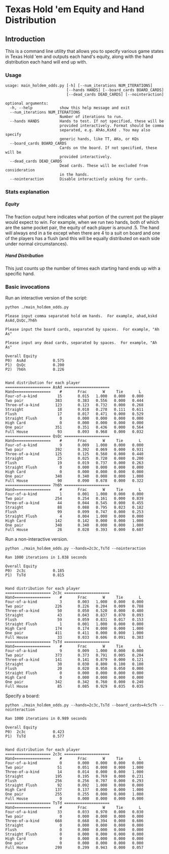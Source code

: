 # Texas Hold 'em Equity and Hand Distribution

## Introduction

This is a command line utility that allows you to specify various game states
in Texas Hold 'em and outputs each hand's equity, along with the hand
distribution each hand will end up with.

### Usage

    usage: main_holdem_odds.py [-h] [--num_iterations NUM_ITERATIONS]
                               [--hands HANDS] [--board_cards BOARD_CARDS]
                               [--dead_cards DEAD_CARDS] [--nointeraction]

    optional arguments:
      -h, --help            show this help message and exit
      --num_iterations NUM_ITERATIONS
                            Number of iterations to run.
      --hands HANDS         Hands to test. If not specified, these will be
                            provided interactively. Format should be comma
                            separated, e.g. AhAs,KsKd . You may also specify
                            generic hands, like TT, AKo, or KQs
      --board_cards BOARD_CARDS
                            Cards on the board. If not specified, these will be
                            provided interactively.
      --dead_cards DEAD_CARDS
                            Dead cards. These will be excluded from consideration
                            in the hands.
      --nointeraction       Disable interactively asking for cards.

### Stats explanation

##### Equity
The fraction output here indicates what portion of the current pot the player
would expect to win.  For example, when we run two hands, both of which are the
same pocket pair, the equity of each player is around .5.  The hand will
always end in a tie except when there are 4 to a suit on board and one of the
players has a flush (and this will be equally distributed on each side under
normal circumstances).

##### Hand Distribution
This just counts up the number of times each starting hand ends up with a
specific hand.


### Basic invocations

Run an interactive version of the script:

    python ./main_holdem_odds.py

    Please input comma separated hold em hands.  For example, ahad,kskd
    AsAd,QsQc,7h6h

    Please input the board cards, separated by spaces.  For example, "Ah As"

    Please input any dead cards, separated by spaces.  For example, "Ah As"

    Overall Equity
    P0)  AsAd            0.575
    P1)  QsQc            0.200
    P2)  7h6h            0.226


    Hand distribution for each player
    ==================== AsAd ====================
    Hand================    #       Frac       W     Tie       L
    Four-of-a-kind         15       0.015   1.000   0.000   0.000
    Two pair              383       0.383   0.556   0.000   0.444
    Three-of-a-kind       123       0.123   0.732   0.000   0.268
    Straight               18       0.018   0.278   0.111   0.611
    Flush                  17       0.017   0.471   0.000   0.529
    Straight Flush          0       0.000   0.000   0.000   0.000
    High Card               0       0.000   0.000   0.000   0.000
    One pair              351       0.351   0.436   0.000   0.564
    Full House             93       0.093   0.968   0.000   0.032
    ==================== QsQc ====================
    Hand================    #       Frac       W     Tie       L
    Four-of-a-kind          9       0.009   1.000   0.000   0.000
    Two pair              392       0.392   0.069   0.000   0.931
    Three-of-a-kind       125       0.125   0.560   0.000   0.440
    Straight               25       0.025   0.720   0.080   0.200
    Flush                  19       0.019   0.737   0.000   0.263
    Straight Flush          0       0.000   0.000   0.000   0.000
    High Card               0       0.000   0.000   0.000   0.000
    One pair              340       0.340   0.000   0.000   1.000
    Full House             90       0.090   0.678   0.000   0.322
    ==================== 7h6h ====================
    Hand================    #       Frac       W     Tie       L
    Four-of-a-kind          1       0.001   1.000   0.000   0.000
    Two pair              254       0.254   0.161   0.000   0.839
    Three-of-a-kind        44       0.044   0.545   0.000   0.455
    Straight               88       0.088   0.795   0.023   0.182
    Flush                  99       0.099   0.747   0.000   0.253
    Straight Flush          4       0.004   1.000   0.000   0.000
    High Card             142       0.142   0.000   0.000   1.000
    One pair              340       0.340   0.000   0.000   1.000
    Full House             28       0.028   0.393   0.000   0.607


Run a non-interactive version.

    python ./main_holdem_odds.py --hands=2c3c,TsTd --nointeraction

    Ran 1000 iterations in 1.038 seconds

    Overall Equity
    P0)  2c3c            0.185
    P1)  TsTd            0.815


    Hand distribution for each player
    ==================== 2c3c ====================
    Hand================    #       Frac       W     Tie       L
    Four-of-a-kind          3       0.003   1.000   0.000   0.000
    Two pair              226       0.226   0.204   0.009   0.788
    Three-of-a-kind        50       0.050   0.520   0.000   0.480
    Straight               43       0.043   0.837   0.070   0.093
    Flush                  59       0.059   0.831   0.017   0.153
    Straight Flush          1       0.001   1.000   0.000   0.000
    High Card             174       0.174   0.000   0.000   1.000
    One pair              411       0.411   0.000   0.000   1.000
    Full House             33       0.033   0.606   0.091   0.303
    ==================== TsTd ====================
    Hand================    #       Frac       W     Tie       L
    Four-of-a-kind          9       0.009   1.000   0.000   0.000
    Two pair              373       0.373   0.791   0.005   0.204
    Three-of-a-kind       141       0.141   0.879   0.000   0.121
    Straight               30       0.030   0.800   0.100   0.100
    Flush                  20       0.020   0.950   0.050   0.000
    Straight Flush          0       0.000   0.000   0.000   0.000
    High Card               0       0.000   0.000   0.000   0.000
    One pair              342       0.342   0.760   0.000   0.240
    Full House             85       0.085   0.929   0.035   0.035

Specify a board:

    python ./main_holdem_odds.py --hands=2c3c,TsTd --board_cards=4c5cTh --nointeraction

    Ran 1000 iterations in 0.989 seconds

    Overall Equity
    P0)  2c3c            0.423
    P1)  TsTd            0.577


    Hand distribution for each player
    ==================== 2c3c ====================
    Hand================    #       Frac       W     Tie       L
    Four-of-a-kind          0       0.000   0.000   0.000   0.000
    Two pair               51       0.051   0.000   0.000   1.000
    Three-of-a-kind        14       0.014   0.000   0.000   1.000
    Straight              195       0.195   0.769   0.000   0.231
    Flush                 256       0.256   0.707   0.000   0.293
    Straight Flush         92       0.092   1.000   0.000   0.000
    High Card             137       0.137   0.000   0.000   1.000
    One pair              255       0.255   0.000   0.000   1.000
    Full House              0       0.000   0.000   0.000   0.000
    ==================== TsTd ====================
    Hand================    #       Frac       W     Tie       L
    Four-of-a-kind         33       0.033   0.970   0.000   0.030
    Two pair                0       0.000   0.000   0.000   0.000
    Three-of-a-kind       668       0.668   0.394   0.000   0.606
    Straight                0       0.000   0.000   0.000   0.000
    Flush                   0       0.000   0.000   0.000   0.000
    Straight Flush          0       0.000   0.000   0.000   0.000
    High Card               0       0.000   0.000   0.000   0.000
    One pair                0       0.000   0.000   0.000   0.000
    Full House            299       0.299   0.943   0.000   0.057

